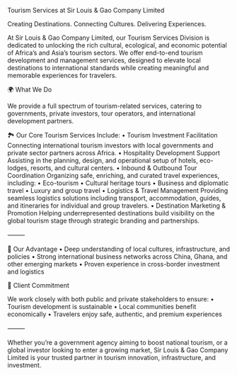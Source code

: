 Tourism Services at Sir Louis & Gao Company Limited

Creating Destinations. Connecting Cultures. Delivering Experiences.

At Sir Louis & Gao Company Limited, our Tourism Services Division is dedicated to unlocking the rich cultural, ecological, and economic potential of Africa’s and Asia’s tourism sectors. We offer end-to-end tourism development and management services, designed to elevate local destinations to international standards while creating meaningful and memorable experiences for travelers.

🌍 What We Do

We provide a full spectrum of tourism-related services, catering to governments, private investors, tour operators, and international development partners.

🏞 Our Core Tourism Services Include:
• Tourism Investment Facilitation
Connecting international tourism investors with local governments and private sector partners across Africa.
• Hospitality Development Support
Assisting in the planning, design, and operational setup of hotels, eco-lodges, resorts, and cultural centers.
• Inbound & Outbound Tour Coordination
Organizing safe, enriching, and curated travel experiences, including:
• Eco-tourism
• Cultural heritage tours
• Business and diplomatic travel
• Luxury and group travel
• Logistics & Travel Management
Providing seamless logistics solutions including transport, accommodation, guides, and itineraries for individual and group travelers.
• Destination Marketing & Promotion
Helping underrepresented destinations build visibility on the global tourism stage through strategic branding and partnerships.

⸻

🧭 Our Advantage
• Deep understanding of local cultures, infrastructure, and policies
• Strong international business networks across China, Ghana, and other emerging markets
• Proven experience in cross-border investment and logistics

💼 Client Commitment

We work closely with both public and private stakeholders to ensure:
• Tourism development is sustainable
• Local communities benefit economically
• Travelers enjoy safe, authentic, and premium experiences

⸻

Whether you’re a government agency aiming to boost national tourism, or a global investor looking to enter a growing market, Sir Louis & Gao Company Limited is your trusted partner in tourism innovation, infrastructure, and investment.
